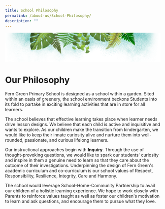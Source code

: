 ```yaml
---
title: School Philosophy
permalink: /about-us/School-Philosophy/
description: ""
---
```

![](/images/Banner.png)

# **Our Philosophy**

Fern Green Primary School is designed as a school within a garden. Sited within an oasis of greenery, the school environment beckons Students into its fold to partake in exciting learning activities that are in store for all learners.

  

The school believes that effective learning takes place when learner needs drive lesson designs. We believe that each child is active and inquisitive and wants to explore. As our children make the transition from kindergarten, we would like to keep their innate curiosity alive and nurture them into well-rounded, passionate, and curious lifelong learners.

  

Our instructional approaches begin with **Inquiry**. Through the use of thought-provoking questions, we would like to spark our students' curiosity and inspire in them a genuine need to learn so that they care about the outcome of their investigations. Underpinning the design of Fern Green's academic curriculum and co-curriculum is our school values of Respect, Responsibility, Resilience, Integrity, Care and Harmony.

  

The school would leverage School-Home-Community Partnership to avail our children of a holistic learning experience. We hope to work closely with Parents to reinforce values taught as well as foster our children's motivation to learn and ask questions, and encourage them to pursue what they love.